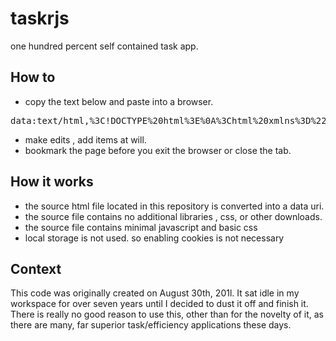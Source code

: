 # taskrjs
one hundred percent self contained task app.

## How to

- copy the text below and paste into a browser.
<pre>data:text/html,%3C!DOCTYPE%20html%3E%0A%3Chtml%20xmlns%3D%22http%3A%2F%2Fwww.w3.org%2F1999%2Fxhtml%22%3E%0A%20%20%20%20%3Chead%3E%0A%20%20%20%20%20%20%20%20%3Cmeta%20charset%3D%22utf-8%22%3E%0A%20%20%20%20%20%20%20%20%3Cmeta%20http-equiv%3D%22X-UA-Compatible%22%20content%3D%22IE%3Dedge%2Cchrome%3D1%22%3E%0A%20%20%20%20%20%20%20%20%3Cmeta%20name%3D%22description%22%20content%3D%22Demo%20project%22%3E%0A%20%20%20%20%20%20%20%20%3Cmeta%20name%3D%22viewport%22%20content%3D%22width%3Ddevice-width%2C%20initial-scale%3D1%22%3E%0A%20%20%20%20%20%20%20%20%3Cstyle%3E%0A%20%20%20%20%20%20%20%20%20%20%20%20body%20%7B%0A%20%20%20%20%20%20%20%20%20%20%20%20%20%20%20%20font%3A%2080%25%2F1.45em%20%22Lucida%20Grande%22%2C%20Verdana%2C%20Arial%2C%20Helvetica%2C%20sans-serif%3B%0A%20%20%20%20%20%20%20%20%20%20%20%20%20%20%20%20margin%3A%200%3B%0A%20%20%20%20%20%20%20%20%20%20%20%20%20%20%20%20padding%3A%200%3B%0A%20%20%20%20%20%20%20%20%20%20%20%20%20%20%20%20color%3A%20%23333%3B%0A%20%20%20%20%20%20%20%20%20%20%20%20%20%20%20%20background-color%3A%20%23fff%3B%0A%20%20%20%20%20%20%20%20%20%20%20%20%7D%0A%0A%20%20%20%20%20%20%20%20%20%20%20%20%23headersDiv%20%7B%0A%20%20%20%20%20%20%20%20%20%20%20%20%20%20%20%20width%3A%20800px%3B%0A%20%20%20%20%20%20%20%20%20%20%20%20%20%20%20%20margin%3A%2030px%20auto%3B%0A%20%20%20%20%20%20%20%20%20%20%20%20%20%20%20%20margin-bottom%3A%200%3B%0A%20%20%20%20%20%20%20%20%20%20%20%20%20%20%20%20text-align%3A%20center%3B%0A%20%20%20%20%20%20%20%20%20%20%20%20%20%20%20%20background-color%3A%20%23bbb%3B%0A%20%20%20%20%20%20%20%20%20%20%20%20%20%20%20%20padding%3A%200%3B%0A%20%20%20%20%20%20%20%20%20%20%20%20%7D%0A%0A%20%20%20%20%20%20%20%20%20%20%20%20%23tasksDiv%20%7B%0A%20%20%20%20%20%20%20%20%20%20%20%20%20%20%20%20width%3A%20800px%3B%0A%20%20%20%20%20%20%20%20%20%20%20%20%20%20%20%20height%3A%20400px%3B%0A%20%20%20%20%20%20%20%20%20%20%20%20%20%20%20%20max-height%3A%20400px%3B%0A%20%20%20%20%20%20%20%20%20%20%20%20%20%20%20%20margin%3A%2030px%20auto%3B%0A%20%20%20%20%20%20%20%20%20%20%20%20%20%20%20%20margin-top%3A%200%3B%0A%20%20%20%20%20%20%20%20%20%20%20%20%20%20%20%20margin-bottom%3A%200%3B%0A%20%20%20%20%20%20%20%20%20%20%20%20%20%20%20%20text-align%3A%20center%3B%0A%20%20%20%20%20%20%20%20%20%20%20%20%20%20%20%20background-color%3A%20%23bbb%3B%0A%20%20%20%20%20%20%20%20%20%20%20%20%20%20%20%20padding%3A%200%3B%0A%20%20%20%20%20%20%20%20%20%20%20%20%20%20%20%20overflow%3A%20auto%3B%0A%20%20%20%20%20%20%20%20%20%20%20%20%7D%0A%0A%20%20%20%20%20%20%20%20%20%20%20%20%23removeDiv%20%7B%0A%20%20%20%20%20%20%20%20%20%20%20%20%20%20%20%20width%3A%20800px%3B%0A%20%20%20%20%20%20%20%20%20%20%20%20%20%20%20%20margin%3A%2030px%20auto%3B%0A%20%20%20%20%20%20%20%20%20%20%20%20%20%20%20%20margin-top%3A%200%3B%0A%20%20%20%20%20%20%20%20%20%20%20%20%20%20%20%20text-align%3A%20center%3B%0A%20%20%20%20%20%20%20%20%20%20%20%20%20%20%20%20background-color%3A%20%23bbb%3B%0A%20%20%20%20%20%20%20%20%20%20%20%20%20%20%20%20padding%3A%200%3B%0A%20%20%20%20%20%20%20%20%20%20%20%20%7D%0A%0A%20%20%20%20%20%20%20%20%20%20%20%20table%20%7B%0A%20%20%20%20%20%20%20%20%20%20%20%20%20%20%20%20margin%3A%200%20auto%3B%0A%20%20%20%20%20%20%20%20%20%20%20%20%20%20%20%20width%3A%20100%25%3B%0A%20%20%20%20%20%20%20%20%20%20%20%20%20%20%20%20border-spacing%3A%200%3B%0A%20%20%20%20%20%20%20%20%20%20%20%20%7D%0A%0A%20%20%20%20%20%20%20%20%20%20%20%20table%20caption%20%7B%0A%20%20%20%20%20%20%20%20%20%20%20%20%20%20%20%20font-weight%3A%20bold%3B%0A%20%20%20%20%20%20%20%20%20%20%20%20%7D%0A%0A%20%20%20%20%20%20%20%20%20%20%20%20table%20thead%20th%20%7B%0A%20%20%20%20%20%20%20%20%20%20%20%20%20%20%20%20border-bottom%3A%201px%20solid%20black%3B%0A%20%20%20%20%20%20%20%20%20%20%20%20%20%20%20%20font-weight%3A%20bold%3B%0A%20%20%20%20%20%20%20%20%20%20%20%20%20%20%20%20width%3A%20350px%3B%0A%20%20%20%20%20%20%20%20%20%20%20%20%7D%0A%0A%20%20%20%20%20%20%20%20%20%20%20%20table%20thead%20th.remove%20%7B%0A%20%20%20%20%20%20%20%20%20%20%20%20%20%20%20%20width%3A%200%3B%0A%20%20%20%20%20%20%20%20%20%20%20%20%7D%0A%0A%20%20%20%20%20%20%20%20%20%20%20%20table%20td%20%7B%0A%20%20%20%20%20%20%20%20%20%20%20%20%20%20%20%20text-align%3A%20left%3B%0A%20%20%20%20%20%20%20%20%20%20%20%20%20%20%20%20padding%3A%203px%2010px%3B%0A%20%20%20%20%20%20%20%20%20%20%20%20%20%20%20%20width%3A%20350px%3B%0A%20%20%20%20%20%20%20%20%20%20%20%20%7D%0A%0A%20%20%20%20%20%20%20%20%20%20%20%20%23removeDiv%20table%20td%20%7B%0A%20%20%20%20%20%20%20%20%20%20%20%20%20%20%20%20text-align%3A%20right%3B%0A%20%20%20%20%20%20%20%20%20%20%20%20%7D%0A%0A%20%20%20%20%20%20%20%20%20%20%20%20table%20tr%3Anth-child(even)%20%7B%0A%20%20%20%20%20%20%20%20%20%20%20%20%20%20%20%20background-color%3A%20%23ddffdd%3B%0A%20%20%20%20%20%20%20%20%20%20%20%20%7D%0A%0A%20%20%20%20%20%20%20%20%20%20%20%20table%20tr%3Anth-child(odd)%20%7B%0A%20%20%20%20%20%20%20%20%20%20%20%20%20%20%20%20background-color%3A%20%23eeffee%3B%0A%20%20%20%20%20%20%20%20%20%20%20%20%7D%0A%0A%20%20%20%20%20%20%20%20%20%20%20%20table%20tr%3Anth-child(even)%20input%5Btype%3D%22text%22%5D%2C%20textarea%20%7B%0A%20%20%20%20%20%20%20%20%20%20%20%20%20%20%20%20border%3A%20none%3B%0A%20%20%20%20%20%20%20%20%20%20%20%20%20%20%20%20background-color%20%3A%20%23ddffdd%3B%20%0A%20%20%20%20%20%20%20%20%20%20%20%20%7D%0A%0A%20%20%20%20%20%20%20%20%20%20%20%20table%20tr%3Anth-child(odd)%20input%5Btype%3D%22text%22%5D%2C%20textarea%20%7B%0A%20%20%20%20%20%20%20%20%20%20%20%20%20%20%20%20border%3A%20none%3B%0A%20%20%20%20%20%20%20%20%20%20%20%20%20%20%20%20background-color%20%3A%20%23eeffee%3B%20%0A%20%20%20%20%20%20%20%20%20%20%20%20%7D%0A%20%20%20%20%20%20%20%20%3C%2Fstyle%3E%0A%20%20%20%20%20%20%20%20%3Ctitle%3Etaskrjs%3C%2Ftitle%3E%0A%20%20%20%20%3C%2Fhead%3E%0A%20%20%20%20%3Cbody%3E%0A%20%20%20%20%20%20%20%20%3Cdiv%20id%3D%22headersDiv%22%3E%0A%20%20%20%20%20%20%20%20%20%20%20%20%3Ctable%20id%3D%22headers%22%3E%0A%20%20%20%20%20%20%20%20%20%20%20%20%20%20%20%20%3Ccaption%3Etaskr%3C%2Fcaption%3E%0A%20%20%20%20%20%20%20%20%20%20%20%20%20%20%20%20%3Cthead%3E%0A%20%20%20%20%20%20%20%20%20%20%20%20%20%20%20%20%20%20%20%20%3Ctr%3E%0A%20%20%20%20%20%20%20%20%20%20%20%20%20%20%20%20%20%20%20%20%20%20%20%20%3Cth%20class%3D%22type%22%3EType%3C%2Fth%3E%0A%20%20%20%20%20%20%20%20%20%20%20%20%20%20%20%20%20%20%20%20%20%20%20%20%3Cth%20class%3D%22task%22%3ETask%3C%2Fth%3E%0A%20%20%20%20%20%20%20%20%20%20%20%20%20%20%20%20%20%20%20%20%3C%2Ftr%3E%0A%20%20%20%20%20%20%20%20%20%20%20%20%20%20%20%20%3C%2Fthead%3E%0A%20%20%20%20%20%20%20%20%20%20%20%20%20%20%20%20%3Ctbody%2F%3E%0A%20%20%20%20%20%20%20%20%20%20%20%20%3C%2Ftable%3E%0A%20%20%20%20%20%20%20%20%3C%2Fdiv%3E%0A%20%20%20%20%20%20%20%20%3Cdiv%20id%3D%22tasksDiv%22%3E%0A%20%20%20%20%20%20%20%20%20%20%20%20%3Ctable%20id%3D%22tasks%22%3E%0A%20%20%20%20%20%20%20%20%20%20%20%20%20%20%20%20%3Ctbody%2F%3E%0A%20%20%20%20%20%20%20%20%20%20%20%20%3C%2Ftable%3E%0A%20%20%20%20%20%20%20%20%3C%2Fdiv%3E%0A%20%20%20%20%20%20%20%20%3Cdiv%20id%3D%22removeDiv%22%3E%0A%20%20%20%20%20%20%20%20%20%20%20%20%3Ctable%20id%3D%22remove%22%3E%0A%20%20%20%20%20%20%20%20%20%20%20%20%20%20%20%20%3Ctbody%3E%0A%20%20%20%20%20%20%20%20%20%20%20%20%20%20%20%20%20%20%20%20%3Ctr%3E%0A%20%20%20%20%20%20%20%20%20%20%20%20%20%20%20%20%20%20%20%20%20%20%20%20%3Ctd%3E%3C%2Ftd%3E%0A%20%20%20%20%20%20%20%20%20%20%20%20%20%20%20%20%20%20%20%20%20%20%20%20%3Ctd%3E%3C%2Ftd%3E%0A%20%20%20%20%20%20%20%20%20%20%20%20%20%20%20%20%20%20%20%20%20%20%20%20%3Ctd%3E%3Cbutton%20type%3D%22button%22%20id%3D%22add%22%3E%2B%3C%2Fbutton%3E%3C%2Ftd%3E%0A%20%20%20%20%20%20%20%20%20%20%20%20%20%20%20%20%20%20%20%20%3C%2Ftr%3E%0A%20%20%20%20%20%20%20%20%20%20%20%20%20%20%20%20%3C%2Ftbody%3E%0A%20%20%20%20%20%20%20%20%20%20%20%20%3C%2Ftable%3E%0A%20%20%20%20%20%20%20%20%3C%2Fdiv%3E%0A%20%20%20%20%20%20%20%20%3Cscript%20type%3D%22text%2Fjavascript%22%3E%0A%20%20%20%20%20%20%20%20%20%20%20%20%2F*!%0A%20%20%20%20%20%20%20%20%20%20%20%20%20*%20taskrjs%0A%20%20%20%20%20%20%20%20%20%20%20%20%20*%20Copyright(c)%202011%20Adam%20York%0A%20%20%20%20%20%20%20%20%20%20%20%20%20*%20MIT%20Licensed%0A%20%20%20%20%20%20%20%20%20%20%20%20%20*%2F%0A%0A%20%20%20%20%20%20%20%20%20%20%20%20'use%20strict'%3B%0A%0A%20%20%20%20%20%20%20%20%20%20%20%20document.addEventListener('DOMContentLoaded'%2C%20()%20%3D%3E%20%7B%0A%20%20%20%20%20%20%20%20%20%20%20%20%20%20%20%20let%20hash%20%3D%20window.location.hash%3B%0A%20%20%20%20%20%20%20%20%20%20%20%20%20%20%20%20let%20taskData%20%3D%20hash.slice(1%2C%20hash.length)%3B%0A%20%20%20%20%20%20%20%20%20%20%20%20%20%20%20%20var%20tasks%20%3D%20%5B%5D%3B%0A%20%20%20%20%20%20%20%20%20%20%20%20%20%20%20%20if%20(taskData)%20%7B%0A%20%20%20%20%20%20%20%20%20%20%20%20%20%20%20%20%20%20%20%20let%20decoded%20%3D%20window.atob(taskData)%3B%0A%20%20%20%20%20%20%20%20%20%20%20%20%20%20%20%20%20%20%20%20tasks%20%3D%20JSON.parse(decoded)%3B%0A%20%20%20%20%20%20%20%20%20%20%20%20%20%20%20%20%20%20%20%20tasks.forEach((task%2C%20i)%20%3D%3E%20%7B%0A%20%20%20%20%20%20%20%20%20%20%20%20%20%20%20%20%20%20%20%20%20%20%20%20task.index%20%3D%20i%3B%0A%20%20%20%20%20%20%20%20%20%20%20%20%20%20%20%20%20%20%20%20%20%20%20%20addItem(task)%3B%0A%20%20%20%20%20%20%20%20%20%20%20%20%20%20%20%20%20%20%20%20%7D)%3B%0A%20%20%20%20%20%20%20%20%20%20%20%20%20%20%20%20%7D%0A%0A%20%20%20%20%20%20%20%20%20%20%20%20%20%20%20%20let%20addButton%20%3D%20document.getElementById('add')%3B%0A%20%20%20%20%20%20%20%20%20%20%20%20%20%20%20%20addButton.addEventListener('click'%2C%20()%20%3D%3E%20%7B%0A%20%20%20%20%20%20%20%20%20%20%20%20%20%20%20%20%20%20%20%20addItem()%3B%0A%20%20%20%20%20%20%20%20%20%20%20%20%20%20%20%20%7D)%3B%0A%0A%20%20%20%20%20%20%20%20%20%20%20%20%20%20%20%20function%20addItem(existing)%20%7B%0A%20%20%20%20%20%20%20%20%20%20%20%20%20%20%20%20%20%20%20%20var%20task%20%3D%20existing%3B%0A%20%20%20%20%20%20%20%20%20%20%20%20%20%20%20%20%20%20%20%20if%20(!task)%20%7B%0A%20%20%20%20%20%20%20%20%20%20%20%20%20%20%20%20%20%20%20%20%20%20%20%20task%20%3D%20%7B%7D%3B%0A%20%20%20%20%20%20%20%20%20%20%20%20%20%20%20%20%20%20%20%20%20%20%20%20task.type%20%3D%20'Task%20Type'%3B%0A%20%20%20%20%20%20%20%20%20%20%20%20%20%20%20%20%20%20%20%20%20%20%20%20task.value%20%3D%20'Task%20Contents'%3B%0A%20%20%20%20%20%20%20%20%20%20%20%20%20%20%20%20%20%20%20%20%7D%0A%20%20%20%20%20%20%20%20%20%20%20%20%20%20%20%20%20%20%20%20let%20table%20%3D%20document.getElementById('tasks')%3B%0A%20%20%20%20%20%20%20%20%20%20%20%20%20%20%20%20%20%20%20%20let%20tableBody%20%3D%20table.getElementsByTagName('tbody').item(0)%3B%0A%20%20%20%20%20%20%20%20%20%20%20%20%20%20%20%20%20%20%20%20let%20row%20%3D%20document.createElement('tr')%3B%0A%20%20%20%20%20%20%20%20%20%20%20%20%20%20%20%20%20%20%20%20let%20type%20%3D%20document.createElement('td')%3B%0A%0A%20%20%20%20%20%20%20%20%20%20%20%20%20%20%20%20%20%20%20%20let%20typeText%20%3D%20document.createElement('input')%3B%0A%20%20%20%20%20%20%20%20%20%20%20%20%20%20%20%20%20%20%20%20typeText.setAttribute('type'%2C%20'text')%3B%0A%20%20%20%20%20%20%20%20%20%20%20%20%20%20%20%20%20%20%20%20typeText.setAttribute('value'%2C%20task.type)%3B%0A%20%20%20%20%20%20%20%20%20%20%20%20%20%20%20%20%20%20%20%20typeText.addEventListener('input'%2C%20(e)%20%3D%3E%20%7B%0A%20%20%20%20%20%20%20%20%20%20%20%20%20%20%20%20%20%20%20%20%20%20%20%20task.type%20%3D%20e.target.value%3B%0A%20%20%20%20%20%20%20%20%20%20%20%20%20%20%20%20%20%20%20%20%20%20%20%20update()%3B%0A%20%20%20%20%20%20%20%20%20%20%20%20%20%20%20%20%20%20%20%20%7D)%3B%0A%20%20%20%20%20%20%20%20%20%20%20%20%20%20%20%20%20%20%20%20type.appendChild(typeText)%3B%0A%0A%20%20%20%20%20%20%20%20%20%20%20%20%20%20%20%20%20%20%20%20let%20value%20%3D%20document.createElement('td')%3B%0A%20%20%20%20%20%20%20%20%20%20%20%20%20%20%20%20%20%20%20%20let%20valueText%20%3D%20document.createElement('input')%3B%0A%20%20%20%20%20%20%20%20%20%20%20%20%20%20%20%20%20%20%20%20valueText.setAttribute('type'%2C%20'text')%3B%0A%20%20%20%20%20%20%20%20%20%20%20%20%20%20%20%20%20%20%20%20valueText.setAttribute('value'%2C%20task.value)%3B%0A%20%20%20%20%20%20%20%20%20%20%20%20%20%20%20%20%20%20%20%20valueText.addEventListener('input'%2C%20(e)%20%3D%3E%20%7B%0A%20%20%20%20%20%20%20%20%20%20%20%20%20%20%20%20%20%20%20%20%20%20%20%20task.value%20%3D%20e.target.value%3B%0A%20%20%20%20%20%20%20%20%20%20%20%20%20%20%20%20%20%20%20%20%20%20%20%20update()%3B%0A%20%20%20%20%20%20%20%20%20%20%20%20%20%20%20%20%20%20%20%20%7D)%3B%0A%20%20%20%20%20%20%20%20%20%20%20%20%20%20%20%20%20%20%20%20value.appendChild(valueText)%3B%0A%0A%20%20%20%20%20%20%20%20%20%20%20%20%20%20%20%20%20%20%20%20let%20remove%20%3D%20document.createElement('button')%3B%0A%20%20%20%20%20%20%20%20%20%20%20%20%20%20%20%20%20%20%20%20remove.innerHTML%20%3D%20'-'%3B%0A%20%20%20%20%20%20%20%20%20%20%20%20%20%20%20%20%20%20%20%20remove.addEventListener('click'%2C%20()%20%3D%3E%20%7B%0A%20%20%20%20%20%20%20%20%20%20%20%20%20%20%20%20%20%20%20%20%20%20%20%20tableBody.removeChild(remove.parentNode)%3B%0A%20%20%20%20%20%20%20%20%20%20%20%20%20%20%20%20%20%20%20%20%20%20%20%20tasks.splice(task.index%2C%201)%3B%0A%20%20%20%20%20%20%20%20%20%20%20%20%20%20%20%20%20%20%20%20%20%20%20%20update()%3B%0A%20%20%20%20%20%20%20%20%20%20%20%20%20%20%20%20%20%20%20%20%7D)%3B%0A%0A%20%20%20%20%20%20%20%20%20%20%20%20%20%20%20%20%20%20%20%20row.appendChild(type)%3B%0A%20%20%20%20%20%20%20%20%20%20%20%20%20%20%20%20%20%20%20%20row.appendChild(value)%3B%0A%20%20%20%20%20%20%20%20%20%20%20%20%20%20%20%20%20%20%20%20row.appendChild(remove)%3B%0A%20%20%20%20%20%20%20%20%20%20%20%20%20%20%20%20%20%20%20%20tableBody.appendChild(row)%3B%0A%0A%20%20%20%20%20%20%20%20%20%20%20%20%20%20%20%20%20%20%20%20if%20(!existing)%20%7B%0A%20%20%20%20%20%20%20%20%20%20%20%20%20%20%20%20%20%20%20%20%20%20%20%20task.index%20%3D%20tasks.length%3B%0A%20%20%20%20%20%20%20%20%20%20%20%20%20%20%20%20%20%20%20%20%20%20%20%20tasks.push(task)%3B%0A%20%20%20%20%20%20%20%20%20%20%20%20%20%20%20%20%20%20%20%20%7D%0A%20%20%20%20%20%20%20%20%20%20%20%20%20%20%20%20%20%20%20%20update()%3B%0A%20%20%20%20%20%20%20%20%20%20%20%20%20%20%20%20%7D%0A%0A%20%20%20%20%20%20%20%20%20%20%20%20%20%20%20%20function%20update()%20%7B%0A%20%20%20%20%20%20%20%20%20%20%20%20%20%20%20%20%20%20%20%20let%20output%20%3D%20JSON.stringify(tasks)%3B%0A%20%20%20%20%20%20%20%20%20%20%20%20%20%20%20%20%20%20%20%20let%20encoded%20%3D%20window.btoa(output)%3B%0A%20%20%20%20%20%20%20%20%20%20%20%20%20%20%20%20%20%20%20%20window.location.hash%20%3D%20encoded%3B%0A%20%20%20%20%20%20%20%20%20%20%20%20%20%20%20%20%7D%0A%20%20%20%20%20%20%20%20%20%20%20%20%7D)%3B%0A%20%20%20%20%20%20%20%20%3C%2Fscript%3E%0A%20%20%20%20%3C%2Fbody%3E%0A%3C%2Fhtml%3E</pre>
- make edits , add items at will.
- bookmark the page before you exit the browser or close the tab.

## How it works

- the source html file located in this repository is converted into a data uri.
- the source file contains no additional libraries , css, or other downloads.
- the source file contains minimal javascript and basic css
- local storage is not used. so enabling cookies is not necessary

## Context

This code was originally created on August 30th, 201l. It sat idle in my workspace for over seven years until I decided to dust it off and finish it. There is really no good reason to use this, other than for the novelty of it, as there are many, far superior task/efficiency applications these days.